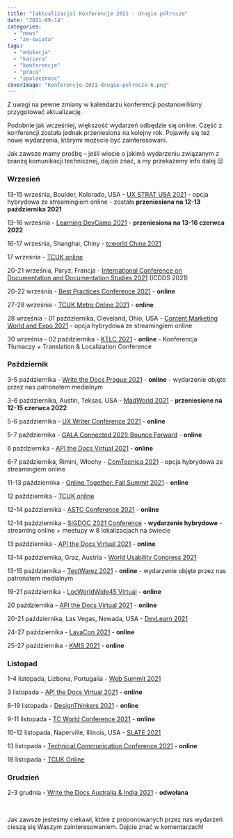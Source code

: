 ```yaml
---
title: "[aktualizacja] Konferencje 2021 - drugie półrocze"
date: "2021-09-14"
categories: 
  - "news"
  - "ze-swiata"
tags: 
  - "edukacja"
  - "kariera"
  - "konferencje"
  - "praca"
  - "spolecznosc"
coverImage: "Konferencje-2021-drugie-polrocze-6.png"
---
```


Z uwagi na pewne zmiany w kalendarzu konferencji postanowiliśmy przygotować aktualizację.

Podobnie jak wcześniej, większość wydarzeń odbędzie się online. Część z konferencji została jednak przeniesiona na kolejny rok. Pojawiły się też nowe wydarzenia, którymi możecie być zainteresowani.

Jak zawsze mamy prośbę – jeśli wiecie o jakimś wydarzeniu związanym z branżą komunikacji technicznej, dajcie znać, a my przekażemy info dalej 😉

### Wrzesień

13-15 września, Boulder, Kolorado, USA - [UX STRAT USA 2021](https://uxstrat.com/usa/) - opcja hybrydowa ze streamingiem online - została **przeniesiona na 12-13 października 2021**

13-16 września - [Learning DevCamp 2021](http://learningdevcamp.com/) - **przeniesiona na 13-16 czerwca 2022**

16-17 września, Shanghai, Chiny - [tcworld China 2021](https://www.tcworld-china.cn/en/)

17 września - [TCUK online](http://technicalcommunicationuk.com/?p=10349)

20-21 września, Paryż, Francja - [International Conference on Documentation and Documentation Studies 2021](https://waset.org/documentation-and-documentation-studies-conference-in-september-2021-in-paris) (ICDDS 2021)

20-22 września - [Best Practices Conference 2021](https://bp.infomanagementcenter.com/) - **online**

27-28 września - [TCUK Metro Online 2021](http://technicalcommunicationuk.com/?p=10337) - **online**

28 września - 01 października, Cleveland, Ohio, USA - [Content Marketing World and Expo 2021](https://www.contentmarketingworld.com/) - opcja hybrydowa ze streamingiem online

30 września - 02 października - [KTLC 2021](https://www.konferencjatlumaczy.pl/) - **online** - Konferencja Tłumaczy + Translation & Localization Conference

### Październik

3-5 października - [Write the Docs Prague 2021](https://www.writethedocs.org/conf/prague/2021/) - **online** - wydarzenie objęte przez nas patronatem medialnym

3-6 października, Austin, Teksas, USA - [MadWorld 2021](https://www.madcapsoftware.com/madworld-conferences/madworld-2021/) - **przeniesione na 12-15 czerwca 2022**

5-6 października - [UX Writer Conference 2021](https://uxwriterconference.com/) - **online**

5-7 października - [GALA Connected 2021: Bounce Forward](https://www.gala-global.org/conferences/gala-connected-2021-bounce-forward) \- **online**

6 października - [API the Docs Virtual 2021](https://apithedocs.org/virtual-2021) - **online**

6-7 października, Rimini, Włochy - [ComTecnica 2021](https://www.comtecnica.eu/en/) - opcja hybrydowa ze streamingiem online

11-13 października - [Online Together: Fall Summit 2021](https://aneventapart.com/event/fall-summit-2021) - **online**

12 października - [TCUK online](http://technicalcommunicationuk.com/?p=10361)

12-14 października - [ASTC Conference 2021](https://www.astc.org.au/astc-conference-2021) - **online**

12-14 października - [SIGDOC 2021 Conference](https://sigdoc.acm.org/conference/2021/) - **wydarzenie hybrydowe** - streaming online + meetupy w 8 lokalizacjach na świecie

13 października - [API the Docs Virtual 2021](https://apithedocs.org/virtual-2021) - **online**

13-14 października, Graz, Austria - [World Usability Congress 2021](https://worldusabilitycongress.com/)

13-15 października - [TestWarez 2021](https://www.testwarez.pl/) - **online** - wydarzenie objęte przez nas patronatem medialnym

19-21 października - [LocWorldWide45 Virtual](https://locworld.com/) - **online**

20 października - [API the Docs Virtual 2021](https://apithedocs.org/virtual-2021) - **online**

20-21 października, Las Vegas, Newada, USA - [DevLearn 2021](https://devlearn.com/)

24-27 października - [LavaCon 2021](https://lavacon.org/) - **online**

25-27 października - [KMIS 2021](http://www.kmis.ic3k.org/) - **online**

### Listopad

1-4 listopada, Lizbona, Portugalia - [Web Summit 2021](https://websummit.com/)

3 listopada - [API the Docs Virtual 2021](https://apithedocs.org/virtual-2021) - **online**

8-19 listopada - [DesignThinkers 2021](https://pheedloop.com/designthinkers/site/) - **online**

9-11 listopada - [TC World Conference 2021](https://tcworldconference.tekom.de/) - **online**

10-12 listopada, Naperville, Illinois, USA - [SLATE 2021](https://www.slategroup.org/conference)

13 listopada - [Technical Communication Conference 2021](https://www.softserveinc.com/en-us/events/technical-communication-conference-2021) - **online**

18 listopada - [TCUK Online](http://technicalcommunicationuk.com/?p=10437)

### Grudzień

2-3 grudnia - [Write the Docs Australia & India 2021](https://www.writethedocs.org/conf/australia/2021/) - **odwołana**

 

Jak zawsze jesteśmy ciekawi, które z proponowanych przez nas wydarzeń cieszą się Waszym zainteresowaniem. Dajcie znać w komentarzach!

